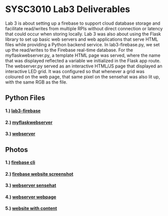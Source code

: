 # SYSC3010 Lab3 Deliverables

Lab 3 is about setting up a firebase to support cloud database storage and facilitate read/writes from multiple RPIs without direct connection or latency that could occur when storing locally. Lab 3 was also about using the Flask library to set up basic web servers and web applications that serve HTML files while providing a Python backend service. In lab3-firebase.py, we set up the read/writes to the Firebase real-time database. For the myflaskwebserver.py, a template HTML page was served, where the name that was displayed reflected a variable we initialized in the Flask app route. The webserver.py served as an interactive HTML/JS page that displayed an interactive LED grid. It was configured so that whenever a grid was coloured on the web page, that same pixel on the sensehat was also lit up, with the same RGB as the file.

## Python Files
#### 1.)  [lab3-firebase](./lab3-firebase.py)
#### 2.)  [myflaskwebserver](./myflaskwebserver.py)
#### 3.)  [webserver](./webserver.py)

## Photos
#### 1.) [firebase cli](./firebase_cli_screenshot.png)
#### 2.) [firebase website screenshot](./firebase_website_screenshot.png)
#### 3.) [webserver sensehat](./webserver_sensehat_photo.png)
#### 4.) [webserver webpage](./webserver_webpage_screenshot.png)
#### 5.) [website with content](./website_with_content.png)
